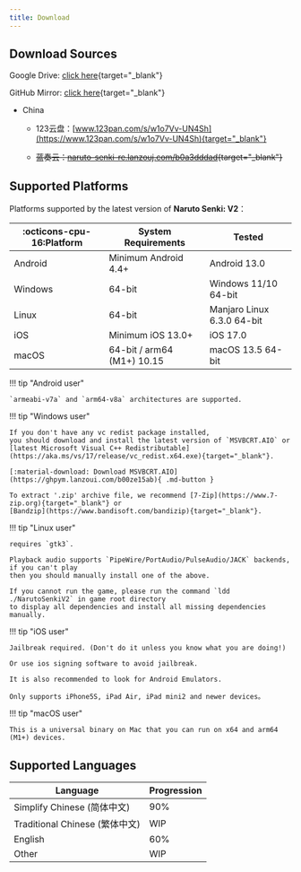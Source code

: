 ```yaml
---
title: Download
---
```


## Download Sources

Google Drive: [click here](https://drive.google.com/drive/folders/1addvZRBvPBGDJtiLdzMWgd6C_qiVS3Lt?usp=sharing){target="_blank"}

GitHub Mirror: [click here](https://github.com/Naruto-Senki/files/releases/tag/latest){target="_blank"}

- China

    - 123云盘：[www.123pan.com/s/w1o7Vv-UN4Sh](https://www.123pan.com/s/w1o7Vv-UN4Sh){target="_blank"}

    - ~~蓝奏云：[naruto-senki-re.lanzouj.com/b0a3dddad](https://naruto-senki-re.lanzouj.com/b0a3dddad){target="_blank"}~~

## Supported Platforms

Platforms supported by the latest version of **Naruto Senki: V2**：

| :octicons-cpu-16:Platform | System Requirements        | Tested                     |
| ------------------------- | -------------------------- | -------------------------- |
| Android                   | Minimum Android 4.4+       | Android 13.0               |
| Windows                   | 64-bit                     | Windows 11/10 64-bit       |
| Linux                     | 64-bit                     | Manjaro Linux 6.3.0 64-bit |
| iOS                       | Minimum iOS 13.0+          | iOS 17.0                   |
| macOS                     | 64-bit / arm64 (M1+) 10.15 | macOS 13.5 64-bit          |


!!! tip "Android user"

    `armeabi-v7a` and `arm64-v8a` architectures are supported.

!!! tip "Windows user"

    If you don't have any vc redist package installed,
    you should download and install the latest version of `MSVBCRT.AIO` or
    [latest Microsoft Visual C++ Redistributable](https://aka.ms/vs/17/release/vc_redist.x64.exe){target="_blank"}.

    [:material-download: Download MSVBCRT.AIO](https://ghpym.lanzoui.com/b00ze15ab){ .md-button }

    To extract '.zip' archive file, we recommend [7-Zip](https://www.7-zip.org){target="_blank"} or
    [Bandzip](https://www.bandisoft.com/bandizip){target="_blank"}.

!!! tip "Linux user"

    requires `gtk3`.

    Playback audio supports `PipeWire/PortAudio/PulseAudio/JACK` backends, if you can't play
    then you should manually install one of the above.

    If you cannot run the game, please run the command `ldd ./NarutoSenkiV2` in game root directory
    to display all dependencies and install all missing dependencies manually.

!!! tip "iOS user"

    Jailbreak required. (Don't do it unless you know what you are doing!)

    Or use ios signing software to avoid jailbreak.

    It is also recommended to look for Android Emulators.

    Only supports iPhone5S, iPad Air, iPad mini2 and newer devices。

!!! tip "macOS user"

    This is a universal binary on Mac that you can run on x64 and arm64 (M1+) devices.

## Supported Languages

| Language                       | Progression |
| ------------------------------ | ----------- |
| Simplify Chinese (简体中文)    | 90%         |
| Traditional Chinese (繁体中文) | WIP         |
| English                        | 60%         |
| Other                          | WIP         |
